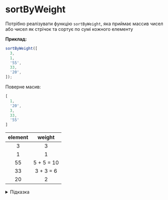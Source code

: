 # sortByWeight

Потрібно реалізувати функцію `sortByWeight`, яка приймає массив чисел або чисел як стрічок та сортує по сумі кожного елементу

**Приклад:**

```js
sortByWeight([
  3, 
  1, 
  '55', 
  33,
  '20',
]);
```

Поверне масив:
```js
[
  1,
  '20',
  3, 
  33,
  '55'
]
```

| element | weight | 
| :---: | :---: | 
| 3 | 3 | 
| 1 | 1 | 
| 55 | 5 + 5 = 10 | 
| 33 | 3 + 3 = 6 | 
| 20 | 2 | 


<details>
  <summary>Підказка</summary>
  
---
  Потрібно реалізувати власний метод [sort](https://developer.mozilla.org/en-US/docs/Web/JavaScript/Reference/Global_Objects/Array/sort?retiredLocale=uk) в якому будуть порівнюватись елементи масиву. У власній реалізації методу [sort](https://developer.mozilla.org/en-US/docs/Web/JavaScript/Reference/Global_Objects/Array/sort?retiredLocale=uk) потрібно визначити вагу кожного елементу і порівняти між собою.
</details>

